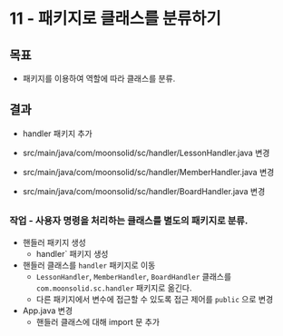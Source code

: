 # 11 - 패키지로 클래스를 분류하기

##  목표

- 패키지를 이용하여 역할에 따라 클래스를 분류.

## 결과

- handler 패키지 추가

- src/main/java/com/moonsolid/sc/handler/LessonHandler.java 변경
- src/main/java/com/moonsolid/sc/handler/MemberHandler.java 변경
- src/main/java/com/moonsolid/sc/handler/BoardHandler.java 변경

  

## 




### 작업 - 사용자 명령을 처리하는 클래스를 별도의 패키지로 분류.

- 핸들러 패키지 생성
    - handler` 패키지 생성
- 핸들러 클래스를 `handler` 패키지로 이동
    - `LessonHandler`, `MemberHandler`, `BoardHandler` 클래스를 `com.moonsolid.sc.handler` 패키지로 옮긴다.
    - 다른 패키지에서 변수에 접근할 수 있도록 접근 제어를 `public` 으로 변경
- App.java 변경
    - 핸들러 클래스에 대해 import 문 추가

